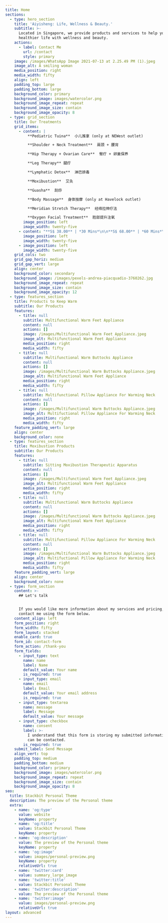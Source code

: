 ```yaml
---
title: Home
sections:
  - type: hero_section
    title: 'Aiyisheng: Life, Wellness & Beauty.'
    subtitle: >-
      Located in Singapore, we provide products and services to help you live a
      healthier life with wellness and beauty.
    actions:
      - label: Contact Me
        url: /contact
        style: primary
    image: /images/WhatsApp Image 2021-07-13 at 2.25.49 PM (1).jpeg
    image_alt: A smiling woman
    media_position: right
    media_width: fifty
    align: left
    padding_top: large
    padding_bottom: large
    background_color: primary
    background_image: images/watercolor.png
    background_image_repeat: repeat
    background_image_size: contain
    background_image_opacity: 8
  - type: grid_section
    title: Our Treatments
    grid_items:
      - content: |
          **Pediatric Tuina**  小儿推拿 (only at NEWest outlet)

          **Shoulder + Neck Treatment**  肩颈 + 腰背

          **Hip Therapy + Ovarian Care**  臀疗 + 卵巢保养

          **Leg Therapy** 腿疗

          **Lymphatic Detox**  淋巴排毒

          **Moxibustion**  艾灸

          **Guasha**  刮痧

          **Body Massage**  身体按摩 (only at Havelock outlet)

          **Meridian Stretch Therapy**  经络拉伸疗法

          **Oxygen Facial Treatment**  脸部提升注氧
        image_position: left
        image_width: twenty-five
      - content: "**S$ 38.00** | *30 Mins*\n\n**S$ 68.00** | *60 Mins*\n\n**S$ 68.00**\_|\_*60 Mins*\n\n**S$ 68.00**\_|\_*60 Mins*\n\n**S$ 68.00**\_|\_*60 Mins*\n\n**S$ 68.00**\_|\_*60 Mins*\n\n**S$ 55.00**\_|\_*40 Mins*\n\n**S$ 55.00**\_|\_*60 Mins*\n\n**S$ 98.00** |\_*60 Mins* \n\n**S$ 68.00** |\_*60 Mins* \n"
        image_position: left
        image_width: twenty-five
      - image_position: left
        image_width: twenty-five
    grid_cols: two
    grid_gap_horiz: medium
    grid_gap_vert: large
    align: center
    background_color: secondary
    background_image: /images/pexels-andrea-piacquadio-3760262.jpg
    background_image_repeat: repeat
    background_image_size: contain
    background_image_opacity: 12
  - type: features_section
    title: Products to Keep Warm
    subtitle: Our Products
    features:
      - title: null
        subtitle: Multifunctional Warm Feet Appliance
        content: null
        actions: []
        image: /images/Multifunctional Warm Feet Appliance.jpeg
        image_alt: Multifunctional Warm Feet Appliance
        media_position: right
        media_width: fifty
      - title: null
        subtitle: Multifunctional Warm Buttocks Appliance
        content: null
        actions: []
        image: /images/Multifunctional Warm Buttocks Appliance.jpeg
        image_alt: Multifunctional Warm Feet Appliance
        media_position: right
        media_width: fifty
      - title: null
        subtitle: Multifunctional Pillow Appliance For Warming Neck
        content: null
        actions: []
        image: /images/Multifunctional Warm Buttocks Appliance.jpeg
        image_alt: Multifuctional Pillow Appliance For Warming Neck
        media_position: right
        media_width: fifty
    feature_padding_vert: large
    align: center
    background_color: none
  - type: features_section
    title: Moxibustion Products
    subtitle: Our Products
    features:
      - title: null
        subtitle: Sitting Moxibustion Therapeutic Apparatus
        content: null
        actions: []
        image: /images/Multifunctional Warm Feet Appliance.jpeg
        image_alt: Multifunctional Warm Feet Appliance
        media_position: right
        media_width: fifty
      - title: null
        subtitle: Multifunctional Warm Buttocks Appliance
        content: null
        actions: []
        image: /images/Multifunctional Warm Buttocks Appliance.jpeg
        image_alt: Multifunctional Warm Feet Appliance
        media_position: right
        media_width: fifty
      - title: null
        subtitle: Multifunctional Pillow Appliance For Warming Neck
        content: null
        actions: []
        image: /images/Multifunctional Warm Buttocks Appliance.jpeg
        image_alt: Multifuctional Pillow Appliance For Warming Neck
        media_position: right
        media_width: fifty
    feature_padding_vert: large
    align: center
    background_color: none
  - type: form_section
    content: >-
      ## Let's talk


      If you would like more information about my services and pricing, please
      contact me using the form below.
    content_align: left
    form_position: right
    form_width: fifty
    form_layout: stacked
    enable_card: true
    form_id: contact-form
    form_action: /thank-you
    form_fields:
      - input_type: text
        name: name
        label: Name
        default_value: Your name
        is_required: true
      - input_type: email
        name: email
        label: Email
        default_value: Your email address
        is_required: true
      - input_type: textarea
        name: message
        label: Message
        default_value: Your message
      - input_type: checkbox
        name: consent
        label: >-
          I understand that this form is storing my submitted information so I
          can be contacted.
        is_required: true
    submit_label: Send Message
    align_vert: top
    padding_top: medium
    padding_bottom: medium
    background_color: primary
    background_image: images/watercolor.png
    background_image_repeat: repeat
    background_image_size: contain
    background_image_opacity: 8
seo:
  title: Stackbit Personal Theme
  description: The preview of the Personal theme
  extra:
    - name: 'og:type'
      value: website
      keyName: property
    - name: 'og:title'
      value: Stackbit Personal Theme
      keyName: property
    - name: 'og:description'
      value: The preview of the Personal theme
      keyName: property
    - name: 'og:image'
      value: images/personal-preview.png
      keyName: property
      relativeUrl: true
    - name: 'twitter:card'
      value: summary_large_image
    - name: 'twitter:title'
      value: Stackbit Personal Theme
    - name: 'twitter:description'
      value: The preview of the Personal theme
    - name: 'twitter:image'
      value: images/personal-preview.png
      relativeUrl: true
layout: advanced
---
```

